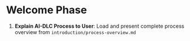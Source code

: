 # Welcome Phase

1. **Explain AI-DLC Process to User**: Load and present complete process overview from `introduction/process-overview.md`
